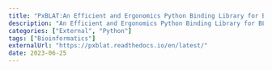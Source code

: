 ```yaml
---
title: "PxBLAT:An Efficient and Ergonomics Python Binding Library for BLAT"
description: "An Efficient and Ergonomics Python Binding Library for BLAT"
categories: ["External", "Python"]
tags: ["Bioinformatics"]
externalUrl: "https://pxblat.readthedocs.io/en/latest/"
date: 2023-06-25
---
```

